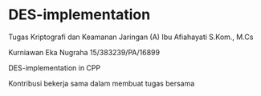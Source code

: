 # DES-implementation
Tugas Kriptografi dan Keamanan Jaringan (A)
Ibu Afiahayati S.Kom., M.Cs

Kurniawan Eka Nugraha 15/383239/PA/16899

DES-implementation in CPP


Kontribusi bekerja sama dalam membuat tugas bersama
